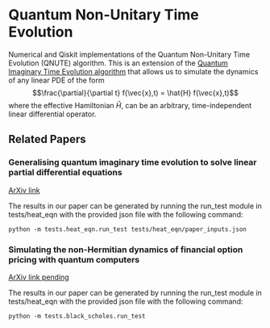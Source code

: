 # Quantum Non-Unitary Time Evolution

Numerical and Qiskit implementations of the Quantum Non-Unitary Time Evolution (QNUTE) algorithm. This is an extension of the [Quantum Imaginary Time Evolution algorithm](https://www.nature.com/articles/s41567-019-0704-4) that allows us to simulate the dynamics of any linear PDE of the form
$$\frac{\partial}{\partial t} f(\vec{x},t) = \hat{H} f(\vec{x},t)$$
where the effective Hamiltonian $\hat{H}$, can be an arbitrary, time-independent linear differential operator. 

## Related Papers
### Generalising quantum imaginary time evolution to solve linear partial differential equations 
[ArXiv link](https://arxiv.org/abs/2405.01313)

The results in our paper can be generated by running the run_test module in tests/heat_eqn with the provided json file with the following command:

`python -m tests.heat_eqn.run_test tests/heat_eqn/paper_inputs.json`

### Simulating the non-Hermitian dynamics of financial option pricing with quantum computers
[ArXiv link pending]()

The results in our paper can be generated by running the run_test module in tests/heat_eqn with the provided json file with the following command:

`python -m tests.black_scholes.run_test`

